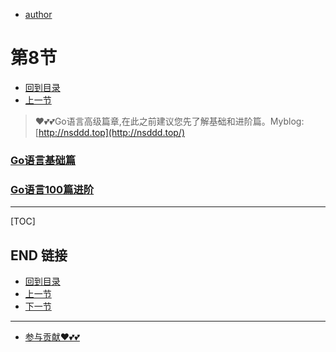 + [author](https://github.com/3293172751)
# 第8节
+ [回到目录](../README.md)
+ [上一节](7.md)
> ❤️💕💕Go语言高级篇章,在此之前建议您先了解基础和进阶篇。Myblog:[http://nsddd.top](http://nsddd.top/)
###  **[Go语言基础篇](https://github.com/3293172751/Block_Chain/blob/master/TOC.md)**
###  **[Go语言100篇进阶](https://github.com/3293172751/Block_Chain/blob/master/Gomd_super/README.md)**
---
[TOC]





## END 链接
+ [回到目录](../README.md)
+ [上一节](7.md)
+ [下一节](9.md)
---
+ [参与贡献❤️💕💕](https://github.com/3293172751/Block_Chain/blob/master/Git/git-contributor.md)